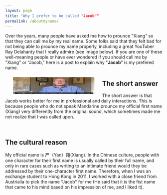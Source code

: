```yaml
---
layout: page
title: "Why I prefer to be called "Jacob""
permalink: /aboutmyname/
---
```


Over the years, many people have asked me how to prounce "Xiang" so that they can call me by my real name. Some folks said that they felt bad for not being able to prounce my name properly, including a great YouTuber Ray Delahanty that I really admire (see image below). If you are one of these well-meaning people or have ever wondered if you should call me by "Xiang" or "Jacob," here is a post to explain why "**Jacob**" is my prefered name. 

<img align="left" width="261" height="54" src="https://github.com/jacobyan0/jacobyan0.github.io/blob/ab69ea947be47492e70d1513d6c825b172c96c1e/images/photos/RayDelahanty.jpg" style="vertical-align:middle;margin: 8px 25px"> 

## **The short answer** ##

The short answer is that Jacob works better for me in professional and daily interactions. This is because people who do not speak Mandarine prounce my official first name (Xiang) very differently from the original sound, which sometimes made me not realize that I was called upon. 

&nbsp;
&nbsp;

## **The cultural reason** ##
My official name is 严（Yan）翔(Xiang). In the Chinese culture, people with one character for their first name is usually called by their full name, and only in rare cases such as writing to an intimate friend would they be addressed by their one-character first name. Therefore, when I was an exchange student to Hong Kong in 2011, I worked with a close friend from Austrialia to pick the name "Jacob" for me (He said that it is the fist name that came to his mind based on his impression of me, and I liked it).  

